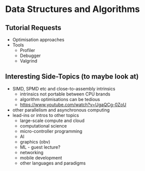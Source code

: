 # Data Structures and Algorithms

## Tutorial Requests

* Optimisation approaches
* Tools
  * Profiler
  * Debugger
  * Valgrind

## Interesting Side-Topics (to maybe look at)

* SIMD, SPMD etc and close-to-assembly intrinsics
  * intrinsics not portable between CPU brands
  * algorithm optimisations can be tedious
  * https://www.youtube.com/watch?v=UgaQCg-0ZoU
* other parallelism and asynchronous computing
* lead-ins or intros to other topics
  * large-scale compute and cloud
  * computational science
  * micro-controller programming
  * AI
  * graphics (obv)
  * ML - guest lecture?
  * networking
  * mobile development
  * other languages and paradigms
